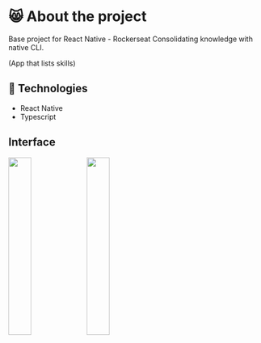 # 😸 About the project

Base project for React Native - Rockerseat
Consolidating knowledge with native CLI.


(App that lists skills)

## 🚀 Technologies

* React Native
* Typescript

## Interface
<p>
<img src="https://github.com/poliveira13/mySkills/blob/main/.github/assets/Screenshot_1642681755.png" width="30%" />
<img src="https://github.com/poliveira13/mySkills/blob/main/.github/assets/Screenshot_1642681835.png" width="30%" />
</p>


